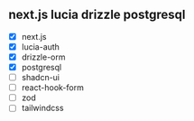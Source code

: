 ## next.js lucia drizzle postgresql

- [x] next.js
- [x] lucia-auth
- [x] drizzle-orm
- [x] postgresql
- [ ] shadcn-ui
- [ ] react-hook-form
- [ ] zod
- [ ] tailwindcss
